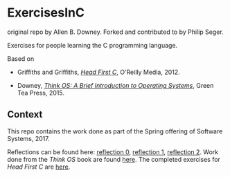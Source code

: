 # ExercisesInC

original repo by Allen B. Downey. Forked and contributed to by Philip Seger.

Exercises for people learning the C programming language.

Based on

* Griffiths and Griffiths, [*Head First C*](http://amzn.to/2hsIXmO), O'Reilly Media, 2012.

* Downey, [*Think OS: A Brief Introduction to Operating Systems*](http://greenteapress.com/thinkos/), Green Tea Press, 2015.

## Context

This repo contains the work done as part of the Spring offering of Software Systems, 2017.

Reflections can be found here: [reflection 0](/reflections/reflection0.md), [reflection 1](/reflections/reflection1.md), [reflection 2](/reflections/reflection2.md).
Work done from the *Think OS* book are found [here](/reading_questions/).
The completed exercises for *Head First C* are [here](/exercises/).
